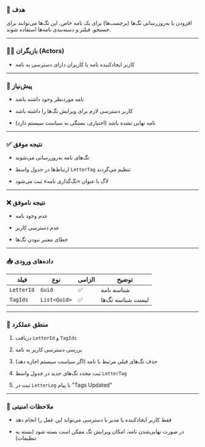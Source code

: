 

### 🎯 هدف

افزودن یا به‌روزرسانی تگ‌ها (برچسب‌ها) برای یک نامه خاص. این تگ‌ها می‌توانند برای جستجو، فیلتر و دسته‌بندی نامه‌ها استفاده شوند.

---

### 🧑‍💻 بازیگران (Actors)

- کاربر ایجادکننده نامه یا کاربران دارای دسترسی به نامه
    

---

### 🛑 پیش‌نیاز

- نامه موردنظر وجود داشته باشد
    
- کاربر دسترسی لازم برای ویرایش تگ‌ها را داشته باشد
    
- نامه نهایی نشده باشد (اختیاری، بستگی به سیاست سیستم دارد)
    

---

### ✅ نتیجه موفق

- تگ‌های نامه به‌روزرسانی می‌شوند
    
- ارتباط‌ها در جدول واسط `LetterTag` تنظیم می‌گردند
    
- لاگ با عنوان «تگ‌گذاری نامه» ثبت می‌شود
    

---

### ❌ نتیجه ناموفق

- عدم وجود نامه
    
- عدم دسترسی کاربر
    
- خطای معتبر نبودن تگ‌ها
    

---

### 📥 داده‌های ورودی

|فیلد|نوع|الزامی|توضیح|
|---|---|---|---|
|`LetterId`|`Guid`|✅|شناسه نامه|
|`TagIds`|`List<Guid>`|✅|لیست شناسه تگ‌ها|

---

### 🧠 منطق عملکرد

1. دریافت `LetterId` و `TagIds`
    
2. بررسی دسترسی کاربر به نامه
    
3. حذف تگ‌های قبلی مرتبط با نامه (اگر سیاست سیستم اجازه دهد)
    
4. ثبت مجدد تگ‌های جدید در جدول واسط `LetterTag`
    
5. ثبت در `LetterLog` با پیام "Tags Updated"
    

---

### 🔐 ملاحظات امنیتی

- فقط کاربر ایجادکننده یا مدیر با دسترسی می‌تواند این عمل را انجام دهد
    
- در صورت نهایی‌شدن نامه، امکان ویرایش تگ ممکن است بسته شود (بسته به تنظیمات)